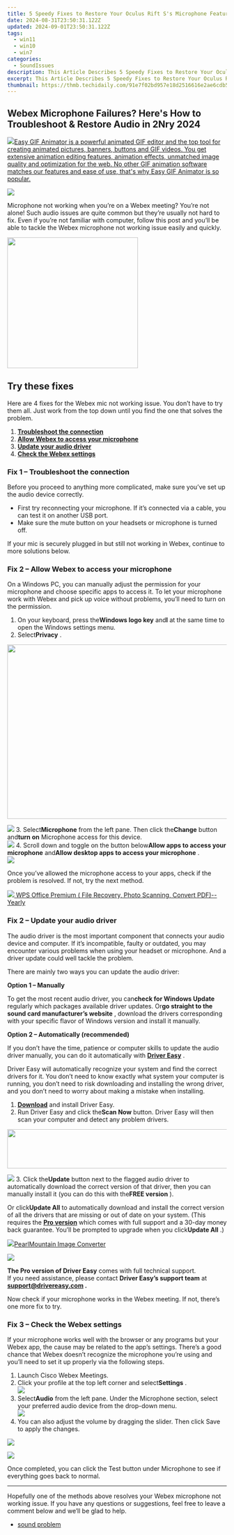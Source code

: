 ```yaml
---
title: 5 Speedy Fixes to Restore Your Oculus Rift S's Microphone Features - 2024 Update
date: 2024-08-31T23:50:31.122Z
updated: 2024-09-01T23:50:31.122Z
tags:
  - win11
  - win10
  - win7
categories:
  - SoundIssues
description: This Article Describes 5 Speedy Fixes to Restore Your Oculus Rift S's Microphone Features - 2024 Update
excerpt: This Article Describes 5 Speedy Fixes to Restore Your Oculus Rift S's Microphone Features - 2024 Update
thumbnail: https://thmb.techidaily.com/91e7f02bd957e18d2516616e2ae6cdb5e18d026273686f4e3b0840225091d98b.jpg
---
```


## Webex Microphone Failures? Here's How to Troubleshoot & Restore Audio in 2Nry 2024

<!-- affiliate ads begin -->
<a href="https://secure.2checkout.com/order/checkout.php?PRODS=174416&QTY=1&AFFILIATE=108875&CART=1"><img src="https://www.easygifanimator.net/images/gif-animator.png" border="0">Easy GIF Animator is a powerful animated GIF editor and the top tool for creating animated pictures, banners, buttons and GIF videos. You get extensive animation editing features, animation effects, unmatched image quality and optimization for the web. No other GIF animation software matches our features and ease of use, that's why Easy GIF Animator is so popular.</a>
<!-- affiliate ads end -->
![](https://images.drivereasy.com/wp-content/uploads/2022/03/webex.jpg)

 Microphone not working when you’re on a Webex meeting? You’re not alone! Such audio issues are quite common but they’re usually not hard to fix. Even if you’re not familiar with computer, follow this post and you’ll be able to tackle the Webex microphone not working issue easily and quickly.

<!-- affiliate ads begin -->
<a href="https://natural-cycles.sjv.io/c/5597632/2072199/17885" target="_top" id="2072199"><img src="//a.impactradius-go.com/display-ad/17885-2072199" border="0" alt="" width="300" height="300"/></a><img height="0" width="0" src="https://imp.pxf.io/i/5597632/2072199/17885" style="position:absolute;visibility:hidden;" border="0" />
<!-- affiliate ads end -->
## Try these fixes

 Here are 4 fixes for the Webex mic not working issue. You don’t have to try them all. Just work from the top down until you find the one that solves the problem.

1. **[Troubleshoot the connection](https://tools.techidaily.com/drivereasy/download/)**
2. [**Allow Webex to access your microphone**](https://tools.techidaily.com/drivereasy/download/)
3. [**Update your audio driver**](https://tools.techidaily.com/drivereasy/download/)
4. **[Check the Webex settings](https://tools.techidaily.com/drivereasy/download/)**

### Fix 1 – Troubleshoot the connection

 Before you proceed to anything more complicated, make sure you’ve set up the audio device correctly.

* First try reconnecting your microphone. If it’s connected via a cable, you can test it on another USB port.
* Make sure the mute button on your headsets or microphone is turned off.

 If your mic is securely plugged in but still not working in Webex, continue to more solutions below.

### Fix 2 – Allow Webex to access your microphone

 On a Windows PC, you can manually adjust the permission for your microphone and choose specific apps to access it. To let your microphone work with Webex and pick up voice without problems, you’ll need to turn on the permission.

1. On your keyboard, press the**Windows logo key** and**I** at the same time to open the Windows settings menu.
2. Select**Privacy** .  
<!-- affiliate ads begin -->
<a href="https://aidotcom.pxf.io/c/5597632/2086436/19576" target="_top" id="2086436"><img src="//a.impactradius-go.com/display-ad/19576-2086436" border="0" alt="" width="1500" height="400"/></a><img height="0" width="0" src="https://imp.pxf.io/i/5597632/2086436/19576" style="position:absolute;visibility:hidden;" border="0" />
<!-- affiliate ads end -->
![](https://images.drivereasy.com/wp-content/uploads/2020/09/4-1-2.jpg)
3. Select**Microphone** from the left pane. Then click the**Change** button and**turn on** Microphone access for this device.  
![](https://images.drivereasy.com/wp-content/uploads/2021/10/4-3.jpg)
4. Scroll down and toggle on the button below**Allow apps to access your microphone** and**Allow desktop apps to access your microphone** .  
![](https://images.drivereasy.com/wp-content/uploads/2021/10/allow-access-to-microphone-1.jpg)

 Once you’ve allowed the microphone access to your apps, check if the problem is resolved. If not, try the next method.

<!-- affiliate ads begin -->
<a href="https://secure.2checkout.com/order/checkout.php?PRODS=38729081&QTY=1&AFFILIATE=108875&CART=1"><img src="https://website-prod.cache.wpscdn.com/img/wps-spreadsheet-free-excel-editor-online-offline-1x.93e269d.png" border="0">
WPS Office Premium ( File Recovery, Photo Scanning, Convert PDF)--Yearly</a>
<!-- affiliate ads end -->
### Fix 2 – Update your audio driver

 The audio driver is the most important component that connects your audio device and computer. If it’s incompatible, faulty or outdated, you may encounter various problems when using your headset or microphone. And a driver update could well tackle the problem.

There are mainly two ways you can update the audio driver:

**Option 1 – Manually**

 To get the most recent audio driver, you can**check for Windows Update** regularly which packages available driver updates. Or**go straight to the sound card manufacturer’s website** , download the drivers corresponding with your specific flavor of Windows version and install it manually.

**Option 2 – Automatically (recommended)**

 If you don’t have the time, patience or computer skills to update the audio driver manually, you can do it automatically with **[Driver Easy](https://tools.techidaily.com/drivereasy/download/)**  .

 Driver Easy will automatically recognize your system and find the correct drivers for it. You don’t need to know exactly what system your computer is running, you don’t need to risk downloading and installing the wrong driver, and you don’t need to worry about making a mistake when installing.

1. **[Download](https://tools.techidaily.com/drivereasy/download/)**  and install Driver Easy.
2. Run Driver Easy and click the**Scan Now** button. Driver Easy will then scan your computer and detect any problem drivers.  
<!-- affiliate ads begin -->
<a href="https://vapordna.pxf.io/c/5597632/1494880/17238" target="_top" id="1494880"><img src="//a.impactradius-go.com/display-ad/17238-1494880" border="0" alt="" width="728" height="90"/></a><img height="0" width="0" src="https://imp.pxf.io/i/5597632/1494880/17238" style="position:absolute;visibility:hidden;" border="0" />
<!-- affiliate ads end -->
![](https://images.drivereasy.com/wp-content/uploads/2021/04/de-borderless.jpg)
3. Click the**Update** button next to the flagged audio driver to automatically download the correct version of that driver, then you can manually install it (you can do this with the**FREE version** ).  

 Or click**Update All** to automatically download and install the correct version of all the drivers that are missing or out of date on your system. (This requires the **[Pro version](https://tools.techidaily.com/drivereasy/download/)**  which comes with full support and a 30-day money back guarantee. You’ll be prompted to upgrade when you click**Update All** .)  
<!-- affiliate ads begin -->
<a href="https://secure.2checkout.com/order/checkout.php?PRODS=4550420&QTY=1&AFFILIATE=108875&CART=1"><img src="https://www.pearlmountainsoft.com/n_img/product/pic/f_02.jpg" border="0">PearlMountain Image Converter</a>
<!-- affiliate ads end -->
![](https://images.drivereasy.com/wp-content/uploads/2020/08/3-2-11.jpg)

**The Pro version of Driver Easy** comes with full technical support.  
 If you need assistance, please contact **Driver Easy’s support team** at **[support@drivereasy.com](https://tools.techidaily.com/drivereasy/download/) .**

 Now check if your microphone works in the Webex meeting. If not, there’s one more fix to try.

### Fix 3 – Check the Webex settings

 If your microphone works well with the browser or any programs but your Webex app, the cause may be related to the app’s settings. There’s a good chance that Webex doesn’t recognize the microphone you’re using and you’ll need to set it up properly via the following steps.

1. Launch Cisco Webex Meetings.
2. Click your profile at the top left corner and select**Settings** .  
![](https://images.drivereasy.com/wp-content/uploads/2022/03/webex-settings.jpg)
3. Select**Audio** from the left pane. Under the Microphone section, select your preferred audio device from the drop-down menu.  
![](https://images.drivereasy.com/wp-content/uploads/2022/03/webex-settings-3.jpg)
4. You can also adjust the volume by dragging the slider. Then click Save to apply the changes.  
<!-- affiliate ads begin -->
<a href="https://secure.2checkout.com/order/checkout.php?PRODS=4620778&QTY=1&AFFILIATE=108875&CART=1"><img src="https://secure.avangate.com/images/merchant/07dd4d5a72f5740ef0f035f201951476/728__90banner.jpg" border="0"></a>
<!-- affiliate ads end -->
![](https://images.drivereasy.com/wp-content/uploads/2022/03/webex-settings-4.jpg)

 Once completed, you can click the Test button under Microphone to see if everything goes back to normal.

---

 Hopefully one of the methods above resolves your Webex microphone not working issue. If you have any questions or suggestions, feel free to leave a comment below and we’ll be glad to help.

* [sound problem](https://tools.techidaily.com/drivereasy/download/)

<ins class="adsbygoogle"
     style="display:block"
     data-ad-format="autorelaxed"
     data-ad-client="ca-pub-7571918770474297"
     data-ad-slot="1223367746"></ins>



<ins class="adsbygoogle"
     style="display:block"
     data-ad-client="ca-pub-7571918770474297"
     data-ad-slot="8358498916"
     data-ad-format="auto"
     data-full-width-responsive="true"></ins>


